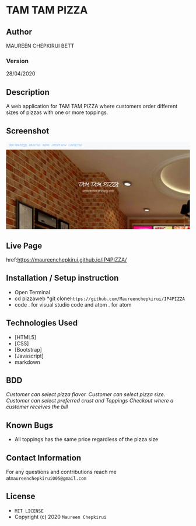 # TAM TAM PIZZA
## Author

MAUREEN CHEPKIRUI BETT

### Version
28/04/2020

## Description

 A web application for TAM TAM PIZZA where  customers order different sizes of pizzas with one or more toppings.
## Screenshot
![](https://github.com/Maureenchepkirui/IP4PIZZA/blob/master/images/tamtam.png)




## Live Page
href:https://maureenchepkirui.github.io/IP4PIZZA/



## Installation / Setup instruction
* Open Terminal
* cd pizzaweb
*git clone`https://github.com/Maureenchepkirui/IP4PIZZA`
* code . for visual studio code and atom . for atom

## Technologies Used

* [HTML5]
* [CSS]
* [Bootstrap]
* [Javascript]
* markdown


## BDD
*Customer can select pizza flavor.*
*Customer can select pizza size.*
*Customer can select preferred crust and Toppings*
*Checkout where a customer receives the bill*

## Known Bugs

* All toppings has the same price regardless of the pizza size

## Contact Information

For any questions and contributions reach me at`maureenchepkirui005@gmail.com`

## License
* `MIT LICENSE`
* Copyright (c) 2020 `Maureen Chepkirui`
